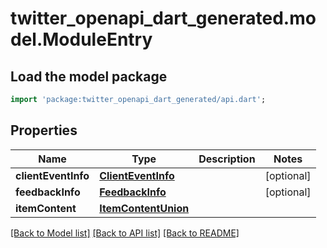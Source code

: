 # twitter_openapi_dart_generated.model.ModuleEntry

## Load the model package
```dart
import 'package:twitter_openapi_dart_generated/api.dart';
```

## Properties
Name | Type | Description | Notes
------------ | ------------- | ------------- | -------------
**clientEventInfo** | [**ClientEventInfo**](ClientEventInfo.md) |  | [optional] 
**feedbackInfo** | [**FeedbackInfo**](FeedbackInfo.md) |  | [optional] 
**itemContent** | [**ItemContentUnion**](ItemContentUnion.md) |  | 

[[Back to Model list]](../README.md#documentation-for-models) [[Back to API list]](../README.md#documentation-for-api-endpoints) [[Back to README]](../README.md)


